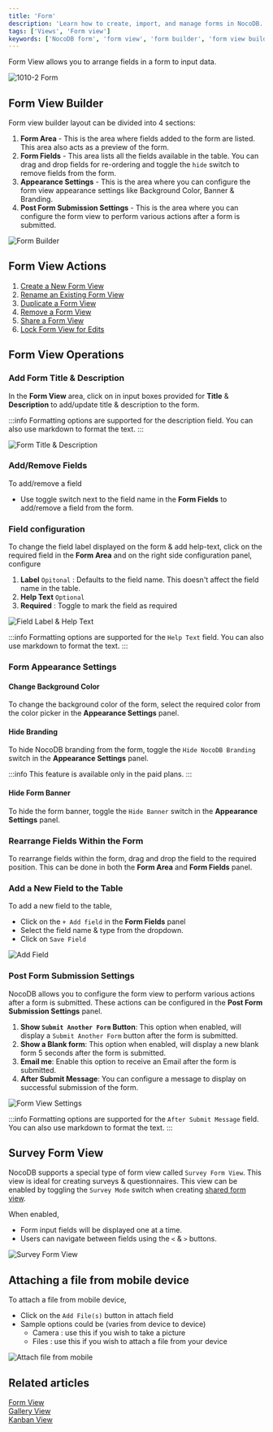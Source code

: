 ```yaml
---
title: 'Form'
description: 'Learn how to create, import, and manage forms in NocoDB.'
tags: ['Views', 'Form view']
keywords: ['NocoDB form', 'form view', 'form builder', 'form view builder', 'form view actions', 'form view operations']
---
```


Form View allows you to arrange fields in a form to input data.
  
![1010-2 Form](/img/v2/views/form-view/form-view.png)

## Form View Builder 
Form view builder layout can be divided into 4 sections:
1. **Form Area** - This is the area where fields added to the form are listed. This area also acts as a preview of the form.
2. **Form Fields** - This area lists all the fields available in the table. You can drag and drop fields for re-ordering and toggle the `hide` switch to remove fields from the form.
3. **Appearance Settings** - This is the area where you can configure the form view appearance settings like Background Color, Banner & Branding.
4. **Post Form Submission Settings** - This is the area where you can configure the form view to perform various actions after a form is submitted. 

![Form Builder](/img/v2/views/form-view/layout.png)

## Form View Actions
1. [Create a New Form View](/views/create-view/#create-new-view)
2. [Rename an Existing Form View](/views/actions-on-view#rename-view)
3. [Duplicate a Form View](/views/actions-on-view#duplicate-view)
4. [Remove a Form View](/views/actions-on-view#delete-view)
5. [Share a Form View](/views/share-view)
6. [Lock Form View for Edits](/views/views-overview#view-permission-types)

## Form View Operations

### Add Form Title & Description
In the **Form View** area, click on in input boxes provided for **Title** & **Description** to add/update title & description to the form.

:::info
Formatting options are supported for the description field. You can also use markdown to format the text.
:::
  
![Form Title & Description](/img/v2/views/form-view/title-description.png)

### Add/Remove Fields
To add/remove a field 
- Use toggle switch next to the field name in the **Form Fields** to add/remove a field from the form.

### Field configuration
To change the field label displayed on the form & add help-text, click on the required field in the **Form Area** and on the right side configuration panel, configure 
1. **Label** `Opitonal` : Defaults to the field name. This doesn't affect the field name in the table.
2. **Help Text** `Optional` 
3. **Required** : Toggle to mark the field as required

![Field Label & Help Text](/img/v2/views/form-view/field-config.png)

:::info
Formatting options are supported for the `Help Text` field. You can also use markdown to format the text.
:::

### Form Appearance Settings
#### Change Background Color
To change the background color of the form, select the required color from the color picker in the **Appearance Settings** panel.

#### Hide Branding
To hide NocoDB branding from the form, toggle the `Hide NocoDB Branding` switch in the **Appearance Settings** panel.

:::info
This feature is available only in the paid plans.
:::

#### Hide Form Banner
To hide the form banner, toggle the `Hide Banner` switch in the **Appearance Settings** panel.

### Rearrange Fields Within the Form
To rearrange fields within the form, drag and drop the field to the required position. This can be done in both the **Form Area** and **Form Fields** panel.

### Add a New Field to the Table
To add a new field to the table, 
- Click on the `+ Add field` in the **Form Fields** panel 
- Select the field name & type from the dropdown.
- Click on `Save Field`

![Add Field](/img/v2/views/form-view/add-new-field.png)

### Post Form Submission Settings
NocoDB allows you to configure the form view to perform various actions after a form is submitted. These actions can be configured in the **Post Form Submission Settings** panel.
1. **Show `Submit Another Form` Button**: This option when enabled, will display a `Submit Another Form` button after the form is submitted.
2. **Show a Blank form**: This option when enabled, will display a new blank form 5 seconds after the form is submitted.
3. **Email me**: Enable this option to receive an Email after the form is submitted. 
4. **After Submit Message**: You can configure a message to display on successful submission of the form.
  
![Form View Settings](/img/v2/views/form-view/post-submit-settings.png)

:::info
Formatting options are supported for the `After Submit Message` field. You can also use markdown to format the text.
:::


## Survey Form View
NocoDB supports a special type of form view called `Survey Form View`. This view is ideal for creating surveys & questionnaires. This view can be enabled by toggling the `Survey Mode` switch when creating [shared form view](/views/share-view#share-form-view-options). 

When enabled, 
- Form input fields will be displayed one at a time. 
- Users can navigate between fields using the `<` & `>` buttons.

![Survey Form View](/img/v2/views/form-view/survey-form.png)

## Attaching a file from mobile device
To attach a file from mobile device,
- Click on the `Add File(s)` button in attach field
- Sample options could be (varies from device to device)
  - Camera : use this if you wish to take a picture
  - Files : use this if you wish to attach a file from your device


![Attach file from mobile](/img/v2/views/mobile-upload.png)


## Related articles
[Form View](/views/view-types/grid)  
[Gallery View](/views/view-types/gallery)  
[Kanban View](/views/view-types/kanban)  
